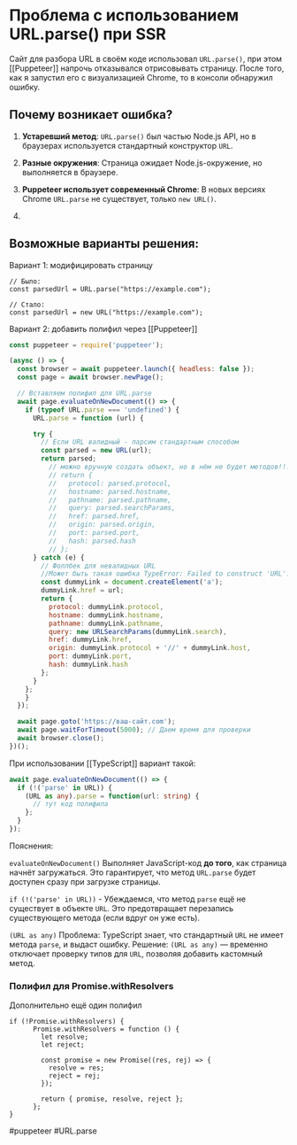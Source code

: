 
# Проблема с использованием URL.parse() при SSR

Сайт для разбора URL в своём коде использовал `URL.parse()`, при этом [[Puppeteer]] напрочь отказывался отрисовывать страницу. После того, как я запустил его с визуализацией Chrome, то в консоли обнаружил ошибку. 

## **Почему возникает ошибка?**

1. **Устаревший метод**: `URL.parse()` был частью Node.js API, но в браузерах используется стандартный конструктор `URL`.
    
2. **Разные окружения**: Страница ожидает Node.js-окружение, но выполняется в браузере.
    
3. **Puppeteer использует современный Chrome**: В новых версиях Chrome `URL.parse` не существует, только `new URL()`.
4. 

## Возможные варианты решения:

Вариант 1: модифицировать страницу

```
// Было:
const parsedUrl = URL.parse("https://example.com");

// Стало:
const parsedUrl = new URL("https://example.com");
```

Вариант 2: добавить полифил через [[Puppeteer]]

```js
const puppeteer = require('puppeteer');

(async () => {
  const browser = await puppeteer.launch({ headless: false });
  const page = await browser.newPage();

  // Вставляем полифил для URL.parse
  await page.evaluateOnNewDocument(() => {
    if (typeof URL.parse === 'undefined') {
      URL.parse = function (url) {

      try {
        // Если URL валидный - парсим стандартным способом
        const parsed = new URL(url);
        return parsed;
          // можно вручную создать объект, но в нём не будет методов!!!
          // return {
          //   protocol: parsed.protocol,
          //   hostname: parsed.hostname,
          //   pathname: parsed.pathname,
          //   query: parsed.searchParams,
          //   href: parsed.href,
          //   origin: parsed.origin,
          //   port: parsed.port,
          //   hash: parsed.hash
          // };
      } catch (e) {
        // Фоллбек для невалидных URL
        //Может быть такая ошибка TypeError: Failed to construct 'URL': Invalid URL
        const dummyLink = document.createElement('a');
        dummyLink.href = url;
        return {
          protocol: dummyLink.protocol,
          hostname: dummyLink.hostname,
          pathname: dummyLink.pathname,
          query: new URLSearchParams(dummyLink.search),
          href: dummyLink.href,
          origin: dummyLink.protocol + '//' + dummyLink.host,
          port: dummyLink.port,
          hash: dummyLink.hash
        };
      }
    };
    }
  });

  await page.goto('https://ваш-сайт.com');
  await page.waitForTimeout(5000); // Даем время для проверки
  await browser.close();
})();
```

При использовании [[TypeScript]] вариант такой:

```ts
await page.evaluateOnNewDocument(() => {
  if (!('parse' in URL)) {
    (URL as any).parse = function(url: string) {
      // тут код полифила
    };
  }
});
```

Пояснения:

`evaluateOnNewDocument()` Выполняет JavaScript-код **до того**, как страница начнёт загружаться.  Это гарантирует, что метод `URL.parse` будет доступен сразу при загрузке страницы.

`if (!('parse' in URL))` - Убеждаемся, что метод `parse` ещё не существует в объекте `URL`.  Это предотвращает перезапись существующего метода (если вдруг он уже есть).

`(URL as any)` Проблема:  TypeScript знает, что стандартный `URL` не имеет метода `parse`, и выдаст ошибку.  Решение: `(URL as any)` — временно отключает проверку типов для `URL`, позволяя добавить кастомный метод.


### Полифил для Promise.withResolvers

Дополнительно ещё один полифил

```
if (!Promise.withResolvers) {
      Promise.withResolvers = function () {
        let resolve;
        let reject;

        const promise = new Promise((res, rej) => {
          resolve = res;
          reject = rej;
        });

        return { promise, resolve, reject };
      };
}
```


#puppeteer #URL.parse